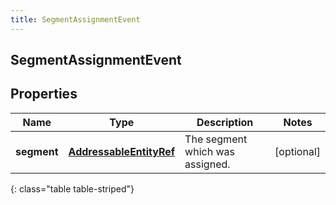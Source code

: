 ```yaml
---
title: SegmentAssignmentEvent
---
```

## SegmentAssignmentEvent


## Properties

| Name | Type | Description | Notes |
| ------------ | ------------- | ------------- | ------------- |
| **segment** | <!----><!---->[**AddressableEntityRef**](AddressableEntityRef.html)<!----> | The segment which was assigned. |  [optional] |
{: class="table table-striped"}



